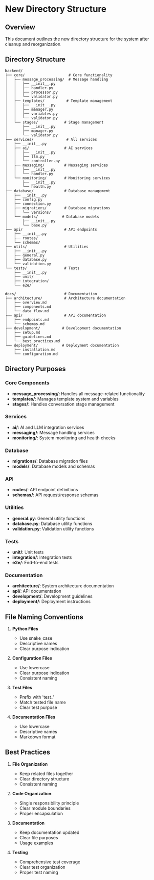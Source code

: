 # New Directory Structure

## Overview
This document outlines the new directory structure for the system after cleanup and reorganization.

## Directory Structure

```
backend/
├── core/                    # Core functionality
│   ├── message_processing/  # Message handling
│   │   ├── __init__.py
│   │   ├── handler.py
│   │   ├── processor.py
│   │   └── validator.py
│   ├── templates/          # Template management
│   │   ├── __init__.py
│   │   ├── manager.py
│   │   ├── variables.py
│   │   └── validator.py
│   └── stages/            # Stage management
│       ├── __init__.py
│       ├── manager.py
│       └── validator.py
├── services/               # All services
│   ├── __init__.py
│   ├── ai/                # AI services
│   │   ├── __init__.py
│   │   ├── llm.py
│   │   └── controller.py
│   ├── messaging/         # Messaging services
│   │   ├── __init__.py
│   │   └── handler.py
│   └── monitoring/        # Monitoring services
│       ├── __init__.py
│       └── health.py
├── database/              # Database management
│   ├── __init__.py
│   ├── config.py
│   ├── connection.py
│   ├── migrations/        # Database migrations
│   │   └── versions/
│   └── models/           # Database models
│       ├── __init__.py
│       └── base.py
├── api/                   # API endpoints
│   ├── __init__.py
│   ├── routes/
│   └── schemas/
├── utils/                 # Utilities
│   ├── __init__.py
│   ├── general.py
│   ├── database.py
│   └── validation.py
└── tests/                 # Tests
    ├── __init__.py
    ├── unit/
    ├── integration/
    └── e2e/

docs/                      # Documentation
├── architecture/          # Architecture documentation
│   ├── overview.md
│   ├── components.md
│   └── data_flow.md
├── api/                   # API documentation
│   ├── endpoints.md
│   └── schemas.md
├── development/          # Development documentation
│   ├── setup.md
│   ├── guidelines.md
│   └── best_practices.md
└── deployment/           # Deployment documentation
    ├── installation.md
    └── configuration.md
```

## Directory Purposes

### Core Components
- **message_processing/**: Handles all message-related functionality
- **templates/**: Manages template system and variables
- **stages/**: Handles conversation stage management

### Services
- **ai/**: AI and LLM integration services
- **messaging/**: Message handling services
- **monitoring/**: System monitoring and health checks

### Database
- **migrations/**: Database migration files
- **models/**: Database models and schemas

### API
- **routes/**: API endpoint definitions
- **schemas/**: API request/response schemas

### Utilities
- **general.py**: General utility functions
- **database.py**: Database utility functions
- **validation.py**: Validation utility functions

### Tests
- **unit/**: Unit tests
- **integration/**: Integration tests
- **e2e/**: End-to-end tests

### Documentation
- **architecture/**: System architecture documentation
- **api/**: API documentation
- **development/**: Development guidelines
- **deployment/**: Deployment instructions

## File Naming Conventions

1. **Python Files**
   - Use snake_case
   - Descriptive names
   - Clear purpose indication

2. **Configuration Files**
   - Use lowercase
   - Clear purpose indication
   - Consistent naming

3. **Test Files**
   - Prefix with 'test_'
   - Match tested file name
   - Clear test purpose

4. **Documentation Files**
   - Use lowercase
   - Descriptive names
   - Markdown format

## Best Practices

1. **File Organization**
   - Keep related files together
   - Clear directory structure
   - Consistent naming

2. **Code Organization**
   - Single responsibility principle
   - Clear module boundaries
   - Proper encapsulation

3. **Documentation**
   - Keep documentation updated
   - Clear file purposes
   - Usage examples

4. **Testing**
   - Comprehensive test coverage
   - Clear test organization
   - Proper test naming 